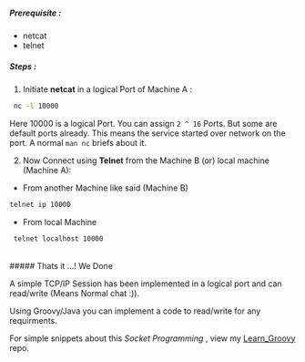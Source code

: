 ##### Prerequisite  :

 - netcat
 - telnet
 
##### Steps :

 1. Initiate **netcat** in a logical Port of Machine A :
 ```sh
  nc -l 10000
 ```
 Here 10000 is a logical Port. You can assign `2 ^ 16` Ports. But some are default ports already.
 This means the service started over network on the port. A normal `man nc` briefs about it.
 
 2. Now Connect using **Telnet** from the Machine B (or) local machine (Machine A):
    
  - From another Machine like said (Machine B)
  ```sh
  telnet ip 10000
  ```
  - From local Machine
  ```sh
   telnet localhost 10000
  ```
<br>
##### Thats it ...! We Done

A simple TCP/IP Session has been implemented in a logical port and can read/write (Means Normal chat :)).

Using Groovy/Java you can implement a code to read/write for any requirments.

For simple snippets about this *Socket Programming* , view my [Learn_Groovy](https://github.com/Bhanuchander210/Learn_Groovy/tree/master/Chapter_1%20-%20Basic_Initiatives/Socket) repo.
